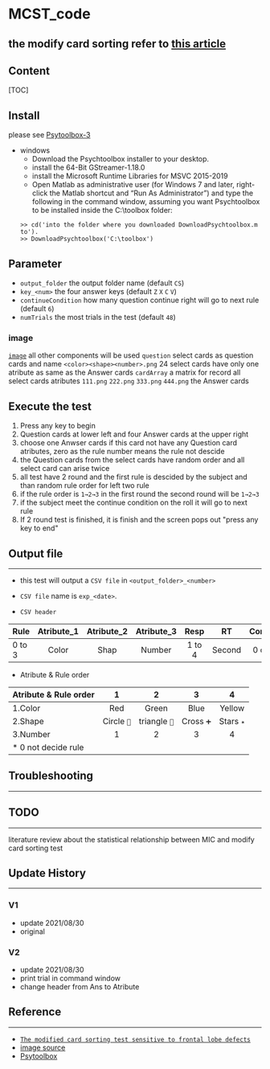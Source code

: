# MCST_code
the modify card sorting refer to [this article](https://github.com/GolsonLin/MCST_code/blob/main/modified%20CS.pdf "The modified card sorting test sensitive to frontal lobe defects")
---
## Content

[TOC]
## Install

please see [Psytoolbox-3](http://psychtoolbox.org/download.html)
* windows
	* Download the Psychtoolbox installer to your desktop.
	* install the 64-Bit GStreamer-1.18.0
	* install the Microsoft Runtime Libraries for MSVC 2015-2019
	* Open Matlab as administrative user (for Windows 7 and later, right-click the Matlab shortcut and “Run As Administrator”) and type the following in the command window, assuming you want Psychtoolbox to be installed inside the C:\toolbox folder:
	```
	>> cd('into the folder where you downloaded DownloadPsychtoolbox.m to').
	>> DownloadPsychtoolbox('C:\toolbox')
	 ```

## Parameter

* `output_folder` the output folder name (default `CS`)
* `key_<num>` the four answer keys (default `Z` `X` `C` `V`)
*  `continueCondition` how many question continue right will go to next rule (default `6`)
*  `numTrials`   the most trials in the test (default `48`)

### image

[`image`](https://github.com/GolsonLin/MCST_code/tree/main/image) all other components will be used
`question` select cards as question cards and name `<color><shape><number>.png`
24 select cards have only one atribute as same as the Answer cards
`cardArray` a matrix for record all select cards atributes
`111.png` `222.png` `333.png` `444.png` the Answer cards

## Execute the test

1. Press any key to begin
2. Question cards at lower left and four Answer cards at the upper right
3. choose one Anwser cards if this card not have any Question card atributes, zero as the rule number means the rule not descide
4. the Question cards from the select cards have random order and all select card can arise twice
5. all test have 2 round and the first rule is descided by the subject and than random rule order for left two rule
6. if the rule order is `1→2→3` in the first round the second round will be `1→2→3`   
7. if the subject meet the continue condition on the roll it will go to next rule
8. If 2 round test is finished, it is finish and the screen pops out "press any key to end"

## Output file

---
* this test will output a `CSV file` in `<output_folder>_<number>`

* `CSV file` name is `exp_<date>`.
* `CSV header`

| Rule | Atribute_1 | Atribute_2 | Atribute_3 | Resp | RT | Correct |
| ---- | :----------: | :----------: | :----------: | :----: | :--: | :-------: |
|0 to 3|Color|Shap|Number|1 to 4|Second|0 or 1|

*  Atribute & Rule order

| Atribute & Rule order |      1      |       2        |      3     |     4      |
| :-------- | :-----------: | :--------------: | :----------: | :----------: |
|  1.Color |     Red     |     Green      |    Blue    |   Yellow   |
|  2.Shape | Circle `🔘` | triangle `🔺` | Cross `➕` | Stars `✴` |
| 3.Number |       1     |       2        |     3      |      4     |
|                        * 0 not decide rule  |

## Troubleshooting

---

<h2 id="todo">TODO</h2>

---
literature review about the statistical relationship between MIC and modify card sorting test 

## Update History
---

### V1

* update 2021/08/30 
* original

### V2
* update 2021/08/30 
* print trial in command window
* change header from Ans to Atribute

## Reference
---
* [`The modified card sorting test sensitive to frontal lobe defects`](https://github.com/GolsonLin/MCST_code/blob/main/modified%20CS.pdf "The modified card sorting test sensitive to frontal lobe defects")
*  [image source](http://pebl.sourceforge.net/download.html)
*  [Psytoolbox](http://psychtoolbox.org/)
